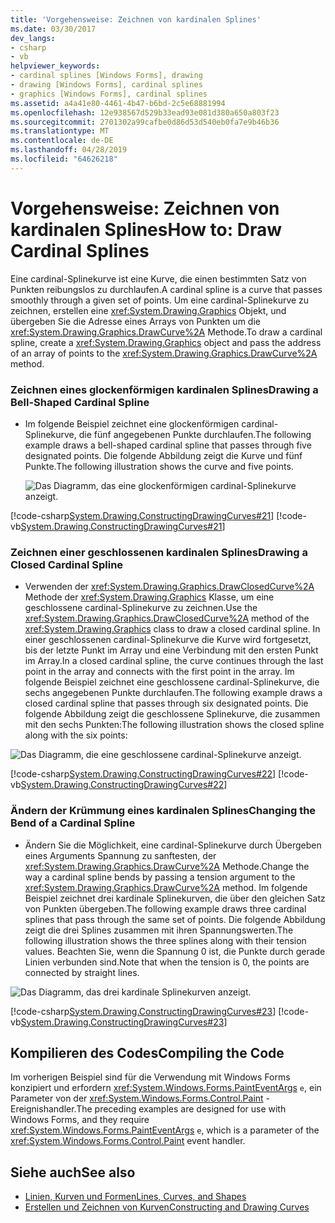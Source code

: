 ```yaml
---
title: 'Vorgehensweise: Zeichnen von kardinalen Splines'
ms.date: 03/30/2017
dev_langs:
- csharp
- vb
helpviewer_keywords:
- cardinal splines [Windows Forms], drawing
- drawing [Windows Forms], cardinal splines
- graphics [Windows Forms], cardinal splines
ms.assetid: a4a41e80-4461-4b47-b6bd-2c5e68881994
ms.openlocfilehash: 12e938567d529b33ead93e081d380a650a803f23
ms.sourcegitcommit: 2701302a99cafbe0d86d53d540eb0fa7e9b46b36
ms.translationtype: MT
ms.contentlocale: de-DE
ms.lasthandoff: 04/28/2019
ms.locfileid: "64626218"
---
```

# <a name="how-to-draw-cardinal-splines"></a><span data-ttu-id="9f35b-102">Vorgehensweise: Zeichnen von kardinalen Splines</span><span class="sxs-lookup"><span data-stu-id="9f35b-102">How to: Draw Cardinal Splines</span></span>
<span data-ttu-id="9f35b-103">Eine cardinal-Splinekurve ist eine Kurve, die einen bestimmten Satz von Punkten reibungslos zu durchlaufen.</span><span class="sxs-lookup"><span data-stu-id="9f35b-103">A cardinal spline is a curve that passes smoothly through a given set of points.</span></span> <span data-ttu-id="9f35b-104">Um eine cardinal-Splinekurve zu zeichnen, erstellen eine <xref:System.Drawing.Graphics> Objekt, und übergeben Sie die Adresse eines Arrays von Punkten um die <xref:System.Drawing.Graphics.DrawCurve%2A> Methode.</span><span class="sxs-lookup"><span data-stu-id="9f35b-104">To draw a cardinal spline, create a <xref:System.Drawing.Graphics> object and pass the address of an array of points to the <xref:System.Drawing.Graphics.DrawCurve%2A> method.</span></span>  
  
### <a name="drawing-a-bell-shaped-cardinal-spline"></a><span data-ttu-id="9f35b-105">Zeichnen eines glockenförmigen kardinalen Splines</span><span class="sxs-lookup"><span data-stu-id="9f35b-105">Drawing a Bell-Shaped Cardinal Spline</span></span>  
  
- <span data-ttu-id="9f35b-106">Im folgende Beispiel zeichnet eine glockenförmigen cardinal-Splinekurve, die fünf angegebenen Punkte durchlaufen.</span><span class="sxs-lookup"><span data-stu-id="9f35b-106">The following example draws a bell-shaped cardinal spline that passes through five designated points.</span></span> <span data-ttu-id="9f35b-107">Die folgende Abbildung zeigt die Kurve und fünf Punkte.</span><span class="sxs-lookup"><span data-stu-id="9f35b-107">The following illustration shows the curve and five points.</span></span>  
  
     ![Das Diagramm, das eine glockenförmigen cardinal-Splinekurve anzeigt.](./media/how-to-draw-cardinal-splines/bell-shaped-cardinal-spline.png)  
  
 [!code-csharp[System.Drawing.ConstructingDrawingCurves#21](~/samples/snippets/csharp/VS_Snippets_Winforms/System.Drawing.ConstructingDrawingCurves/CS/Class1.cs#21)]
 [!code-vb[System.Drawing.ConstructingDrawingCurves#21](~/samples/snippets/visualbasic/VS_Snippets_Winforms/System.Drawing.ConstructingDrawingCurves/VB/Class1.vb#21)]  
  
### <a name="drawing-a-closed-cardinal-spline"></a><span data-ttu-id="9f35b-109">Zeichnen einer geschlossenen kardinalen Splines</span><span class="sxs-lookup"><span data-stu-id="9f35b-109">Drawing a Closed Cardinal Spline</span></span>  
  
- <span data-ttu-id="9f35b-110">Verwenden der <xref:System.Drawing.Graphics.DrawClosedCurve%2A> Methode der <xref:System.Drawing.Graphics> Klasse, um eine geschlossene cardinal-Splinekurve zu zeichnen.</span><span class="sxs-lookup"><span data-stu-id="9f35b-110">Use the <xref:System.Drawing.Graphics.DrawClosedCurve%2A> method of the <xref:System.Drawing.Graphics> class to draw a closed cardinal spline.</span></span> <span data-ttu-id="9f35b-111">In einer geschlossenen cardinal-Splinekurve die Kurve wird fortgesetzt, bis der letzte Punkt im Array und eine Verbindung mit den ersten Punkt im Array.</span><span class="sxs-lookup"><span data-stu-id="9f35b-111">In a closed cardinal spline, the curve continues through the last point in the array and connects with the first point in the array.</span></span> <span data-ttu-id="9f35b-112">Im folgende Beispiel zeichnet eine geschlossene cardinal-Splinekurve, die sechs angegebenen Punkte durchlaufen.</span><span class="sxs-lookup"><span data-stu-id="9f35b-112">The following example draws a closed cardinal spline that passes through six designated points.</span></span> <span data-ttu-id="9f35b-113">Die folgende Abbildung zeigt die geschlossene Splinekurve, die zusammen mit den sechs Punkten:</span><span class="sxs-lookup"><span data-stu-id="9f35b-113">The following illustration shows the closed spline along with the six points:</span></span>  
  
 ![Das Diagramm, die eine geschlossene cardinal-Splinekurve anzeigt.](./media/how-to-draw-cardinal-splines/closed-cardinal-spine.png)  
  
 [!code-csharp[System.Drawing.ConstructingDrawingCurves#22](~/samples/snippets/csharp/VS_Snippets_Winforms/System.Drawing.ConstructingDrawingCurves/CS/Class1.cs#22)]
 [!code-vb[System.Drawing.ConstructingDrawingCurves#22](~/samples/snippets/visualbasic/VS_Snippets_Winforms/System.Drawing.ConstructingDrawingCurves/VB/Class1.vb#22)]  
  
### <a name="changing-the-bend-of-a-cardinal-spline"></a><span data-ttu-id="9f35b-115">Ändern der Krümmung eines kardinalen Splines</span><span class="sxs-lookup"><span data-stu-id="9f35b-115">Changing the Bend of a Cardinal Spline</span></span>  
  
- <span data-ttu-id="9f35b-116">Ändern Sie die Möglichkeit, eine cardinal-Splinekurve durch Übergeben eines Arguments Spannung zu sanftesten, der <xref:System.Drawing.Graphics.DrawCurve%2A> Methode.</span><span class="sxs-lookup"><span data-stu-id="9f35b-116">Change the way a cardinal spline bends by passing a tension argument to the <xref:System.Drawing.Graphics.DrawCurve%2A> method.</span></span> <span data-ttu-id="9f35b-117">Im folgende Beispiel zeichnet drei kardinale Splinekurven, die über den gleichen Satz von Punkten übergeben.</span><span class="sxs-lookup"><span data-stu-id="9f35b-117">The following example draws three cardinal splines that pass through the same set of points.</span></span> <span data-ttu-id="9f35b-118">Die folgende Abbildung zeigt die drei Splines zusammen mit ihren Spannungswerten.</span><span class="sxs-lookup"><span data-stu-id="9f35b-118">The following illustration shows the three splines along with their tension values.</span></span> <span data-ttu-id="9f35b-119">Beachten Sie, wenn die Spannung 0 ist, die Punkte durch gerade Linien verbunden sind.</span><span class="sxs-lookup"><span data-stu-id="9f35b-119">Note that when the tension is 0, the points are connected by straight lines.</span></span>  
  
 ![Das Diagramm, das drei kardinale Splinekurven anzeigt.](./media/how-to-draw-cardinal-splines/three-cardinal-splines.png)  
  
 [!code-csharp[System.Drawing.ConstructingDrawingCurves#23](~/samples/snippets/csharp/VS_Snippets_Winforms/System.Drawing.ConstructingDrawingCurves/CS/Class1.cs#23)]
 [!code-vb[System.Drawing.ConstructingDrawingCurves#23](~/samples/snippets/visualbasic/VS_Snippets_Winforms/System.Drawing.ConstructingDrawingCurves/VB/Class1.vb#23)]  
  
## <a name="compiling-the-code"></a><span data-ttu-id="9f35b-121">Kompilieren des Codes</span><span class="sxs-lookup"><span data-stu-id="9f35b-121">Compiling the Code</span></span>  
 <span data-ttu-id="9f35b-122">Im vorherigen Beispiel sind für die Verwendung mit Windows Forms konzipiert und erfordern <xref:System.Windows.Forms.PaintEventArgs> `e`, ein Parameter von der <xref:System.Windows.Forms.Control.Paint> -Ereignishandler.</span><span class="sxs-lookup"><span data-stu-id="9f35b-122">The preceding examples are designed for use with Windows Forms, and they require <xref:System.Windows.Forms.PaintEventArgs> `e`, which is a parameter of the <xref:System.Windows.Forms.Control.Paint> event handler.</span></span>  
  
## <a name="see-also"></a><span data-ttu-id="9f35b-123">Siehe auch</span><span class="sxs-lookup"><span data-stu-id="9f35b-123">See also</span></span>

- [<span data-ttu-id="9f35b-124">Linien, Kurven und Formen</span><span class="sxs-lookup"><span data-stu-id="9f35b-124">Lines, Curves, and Shapes</span></span>](lines-curves-and-shapes.md)
- [<span data-ttu-id="9f35b-125">Erstellen und Zeichnen von Kurven</span><span class="sxs-lookup"><span data-stu-id="9f35b-125">Constructing and Drawing Curves</span></span>](constructing-and-drawing-curves.md)
